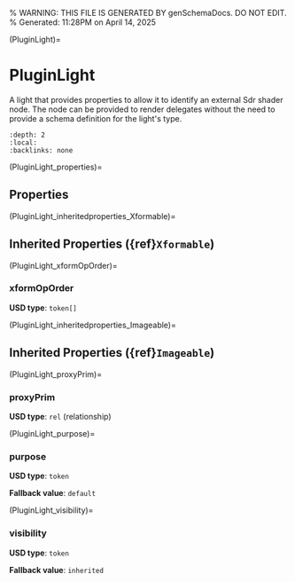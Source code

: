 % WARNING: THIS FILE IS GENERATED BY genSchemaDocs. DO NOT EDIT.
% Generated: 11:28PM on April 14, 2025


(PluginLight)=
# PluginLight

A light that provides properties to allow it
to identify an external Sdr shader node. The node can be provided to render
delegates without the need to provide a schema definition for the light's
type.

```{contents}
:depth: 2
:local:
:backlinks: none
```

(PluginLight_properties)=

## Properties

(PluginLight_inheritedproperties_Xformable)=

## Inherited Properties ({ref}`Xformable`)

(PluginLight_xformOpOrder)=

### xformOpOrder

**USD type**: `token[]`



(PluginLight_inheritedproperties_Imageable)=

## Inherited Properties ({ref}`Imageable`)

(PluginLight_proxyPrim)=

### proxyPrim

**USD type**: `rel` (relationship)



(PluginLight_purpose)=

### purpose

**USD type**: `token`

**Fallback value**: `default`



(PluginLight_visibility)=

### visibility

**USD type**: `token`

**Fallback value**: `inherited`


